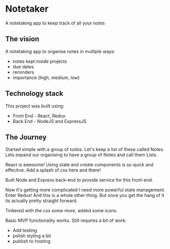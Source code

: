 # Notetaker
A notetaking app to keep track of all your notes

## The vision
A notetaking app to organise notes in multiple ways:
- notes kept inside projects
- due dates
- reminders
- importance (high, medium, low)

## Technology stack
This project was built using:
- Front End - React, Redux
- Back End - NodeJS and ExpressJS

## The Journey
Started simple with a group of todos. Let's keep a list of these called Notes.
Lets expand our organising to have a group of Notes and call them Lists.

React is awesome! Using state and create components is so quick and effecitve. Add a splash of css here and there!

Built Node and Express back-end to provide service for this front-end.

Now it's getting more complicated I need more powerful state management. Enter Redux! And this is a whole other thing. But once you get the hang of it its actually pretty straight forward.

Tinkered with the css some more, added some icons.

Basic MVP functionality works. Still requires a bit of work:
- Add testing
- polish styling a bit
- publish to hosting

